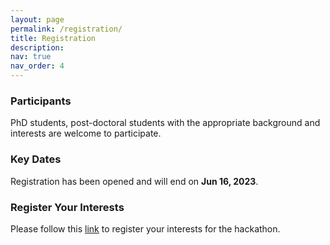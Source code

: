 ```yaml
---
layout: page
permalink: /registration/
title: Registration
description: 
nav: true
nav_order: 4
---
```


### Participants

PhD students, post-doctoral students with the appropriate background and interests are welcome to participate. 

### Key Dates

Registration has been opened and will end on **Jun 16, 2023**.

### Register Your Interests

Please follow this [link](https://forms.gle/aG2cSdGvCZYtTscE8) to register your interests for the hackathon.
